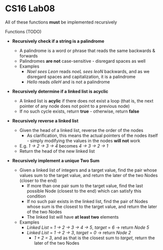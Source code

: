 # CS16 Lab08

All of these functions **must** be implemented recursively 

Functions (TODO)

- **Recursively check if a string is a palindrome**
  - A palindrome is a word or phrase that reads the same backwards & forwards 
  - Palindromes **are not** case-sensitive - disregard spaces as well
  - Examples
    - *Noel sees Leon* reads *noeL sees leoN* backwards, and as we disregard spaces and capitalization, it is a palindrome
    - *Hello* reads *olleH* and is not a palindrome
  
- **Recursively determine if a linked list is acyclic**
  - A linked list is **acylic** if there does not exist a loop (that is, the next pointer of any node does not point to a previous node)
  - If no such cycle exists, return **true** - otherwise, return **false**
  
- **Recursively reverse a linked list**
  - Given the head of a linked list, reverse the order of the nodes
    - As clarification, this means the actual pointers of the nodes itself - simply modifying the values in the nodes **will not** work
  - E.g. *1 -> 2 -> 3 -> 4* becomes *4 -> 3 -> 2 -> 1* 
  - Return the head of the new linked list

- **Recursively implement a unique Two Sum**
  - Given a linked list of integers and a target value, find the pair whose values sum to the target value, and return the later of the two Nodes (closer to the end)
    - If more than one pair sum to the target value, find the last possible Node (closest to the end) which can satisfy this condition
    - If no such pair exists in the linked list, find the pair of Nodes whose sum is the closest to the target value, and return the later of the two Nodes
    - The linked list will have **at least two** elements
  - Examples
    - *Linked List* = *1 -> 2 -> 3 -> 4 -> 5*, *target* = *6* &rarr; return *Node 5* 
    - *Linked List* = *1 -> 2 -> 3*, *target* = *0*  &rarr; return *Node 2* 
      - *1 + 2 = 3*, and as that is the closest sum to *target*, return the later of the two Nodes

